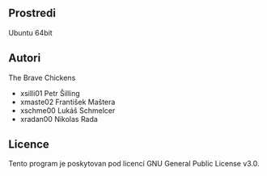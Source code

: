 Prostredi
---------

Ubuntu 64bit

Autori
------

The Brave Chickens
- xsilli01 Petr Šilling
- xmaste02 František Maštera
- xschme00 Lukáš Schmelcer
- xradan00 Nikolas Rada

Licence
-------

Tento program je poskytovan pod licencí GNU General Public License v3.0.
